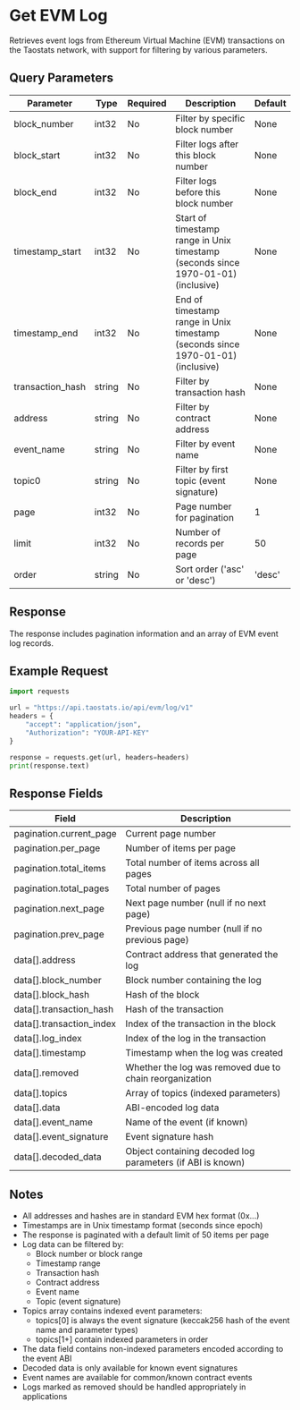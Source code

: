 # Get EVM Log

Retrieves event logs from Ethereum Virtual Machine (EVM) transactions on the Taostats network, with support for filtering by various parameters.

## Query Parameters

| Parameter | Type | Required | Description | Default |
|-----------|------|----------|-------------|---------|
| block_number | int32 | No | Filter by specific block number | None |
| block_start | int32 | No | Filter logs after this block number | None |
| block_end | int32 | No | Filter logs before this block number | None |
| timestamp_start | int32 | No | Start of timestamp range in Unix timestamp (seconds since 1970-01-01) (inclusive) | None |
| timestamp_end | int32 | No | End of timestamp range in Unix timestamp (seconds since 1970-01-01) (inclusive) | None |
| transaction_hash | string | No | Filter by transaction hash | None |
| address | string | No | Filter by contract address | None |
| event_name | string | No | Filter by event name | None |
| topic0 | string | No | Filter by first topic (event signature) | None |
| page | int32 | No | Page number for pagination | 1 |
| limit | int32 | No | Number of records per page | 50 |
| order | string | No | Sort order ('asc' or 'desc') | 'desc' |

## Response

The response includes pagination information and an array of EVM event log records.

## Example Request

```python
import requests

url = "https://api.taostats.io/api/evm/log/v1"
headers = {
    "accept": "application/json",
    "Authorization": "YOUR-API-KEY"
}

response = requests.get(url, headers=headers)
print(response.text)
```

## Response Fields

| Field | Description |
|-------|-------------|
| pagination.current_page | Current page number |
| pagination.per_page | Number of items per page |
| pagination.total_items | Total number of items across all pages |
| pagination.total_pages | Total number of pages |
| pagination.next_page | Next page number (null if no next page) |
| pagination.prev_page | Previous page number (null if no previous page) |
| data[].address | Contract address that generated the log |
| data[].block_number | Block number containing the log |
| data[].block_hash | Hash of the block |
| data[].transaction_hash | Hash of the transaction |
| data[].transaction_index | Index of the transaction in the block |
| data[].log_index | Index of the log in the transaction |
| data[].timestamp | Timestamp when the log was created |
| data[].removed | Whether the log was removed due to chain reorganization |
| data[].topics | Array of topics (indexed parameters) |
| data[].data | ABI-encoded log data |
| data[].event_name | Name of the event (if known) |
| data[].event_signature | Event signature hash |
| data[].decoded_data | Object containing decoded log parameters (if ABI is known) |

## Notes

- All addresses and hashes are in standard EVM hex format (0x...)
- Timestamps are in Unix timestamp format (seconds since epoch)
- The response is paginated with a default limit of 50 items per page
- Log data can be filtered by:
  - Block number or block range
  - Timestamp range
  - Transaction hash
  - Contract address
  - Event name
  - Topic (event signature)
- Topics array contains indexed event parameters:
  - topics[0] is always the event signature (keccak256 hash of the event name and parameter types)
  - topics[1+] contain indexed parameters in order
- The data field contains non-indexed parameters encoded according to the event ABI
- Decoded data is only available for known event signatures
- Event names are available for common/known contract events
- Logs marked as removed should be handled appropriately in applications 